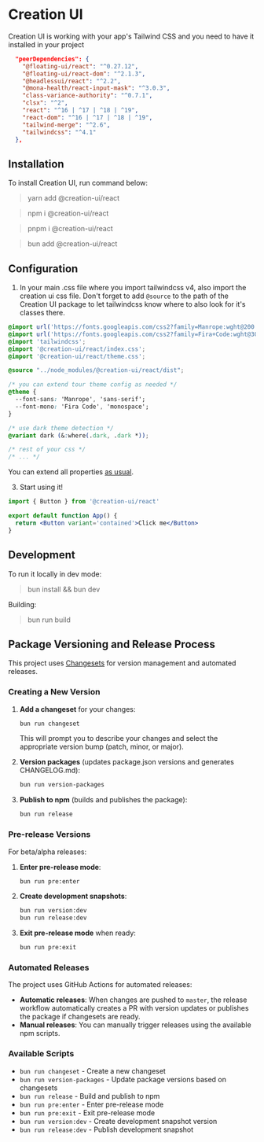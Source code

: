 # Creation UI

Creation UI is working with your app's Tailwind CSS and you need to have it installed in your project

```json
  "peerDependencies": {
    "@floating-ui/react": "^0.27.12",
    "@floating-ui/react-dom": "^2.1.3",
    "@headlessui/react": "^2.2",
    "@mona-health/react-input-mask": "^3.0.3",
    "class-variance-authority": "^0.7.1",
    "clsx": "^2",
    "react": "^16 | ^17 | ^18 | ^19",
    "react-dom": "^16 | ^17 | ^18 | ^19",
    "tailwind-merge": "^2.6",
    "tailwindcss": "^4.1"
  },
```

## Installation

To install Creation UI, run command below:

> yarn add @creation-ui/react

> npm i @creation-ui/react

> pnpm i @creation-ui/react

> bun add @creation-ui/react

## Configuration

1. In your main .css file where you import tailwindcss v4, also import the creation ui css file.
   Don't forget to add `@source` to the path of the Creation UI package to let tailwindcss know where to also look for it's classes there.

```css copy
@import url('https://fonts.googleapis.com/css2?family=Manrope:wght@200..800&display=swap');
@import url('https://fonts.googleapis.com/css2?family=Fira+Code:wght@300..700&display=swap');
@import 'tailwindcss';
@import '@creation-ui/react/index.css';
@import '@creation-ui/react/theme.css';

@source "../node_modules/@creation-ui/react/dist";

/* you can extend tour theme config as needed */
@theme {
  --font-sans: 'Manrope', 'sans-serif';
  --font-mono: 'Fira Code', 'monospace';
}

/* use dark theme detection */
@variant dark (&:where(.dark, .dark *));

/* rest of your css */
/* ... */
```

You can extend all properties [as usual](https://tailwindcss.com/docs/configuration).

3. Start using it!

```jsx copy
import { Button } from '@creation-ui/react'

export default function App() {
  return <Button variant='contained'>Click me</Button>
}
```

## Development

To run it locally in dev mode:

> bun install && bun dev

Building:

> bun run build

## Package Versioning and Release Process

This project uses [Changesets](https://github.com/changesets/changesets) for version management and automated releases.

### Creating a New Version

1. **Add a changeset** for your changes:
   ```bash
   bun run changeset
   ```
   This will prompt you to describe your changes and select the appropriate version bump (patch, minor, or major).

2. **Version packages** (updates package.json versions and generates CHANGELOG.md):
   ```bash
   bun run version-packages
   ```

3. **Publish to npm** (builds and publishes the package):
   ```bash
   bun run release
   ```

### Pre-release Versions

For beta/alpha releases:

1. **Enter pre-release mode**:
   ```bash
   bun run pre:enter
   ```

2. **Create development snapshots**:
   ```bash
   bun run version:dev
   bun run release:dev
   ```

3. **Exit pre-release mode** when ready:
   ```bash
   bun run pre:exit
   ```

### Automated Releases

The project uses GitHub Actions for automated releases:
- **Automatic releases**: When changes are pushed to `master`, the release workflow automatically creates a PR with version updates or publishes the package if changesets are ready.
- **Manual releases**: You can manually trigger releases using the available npm scripts.

### Available Scripts

- `bun run changeset` - Create a new changeset
- `bun run version-packages` - Update package versions based on changesets
- `bun run release` - Build and publish to npm
- `bun run pre:enter` - Enter pre-release mode
- `bun run pre:exit` - Exit pre-release mode
- `bun run version:dev` - Create development snapshot version
- `bun run release:dev` - Publish development snapshot
